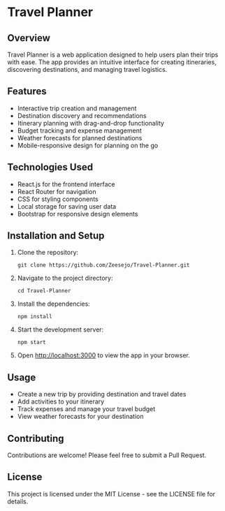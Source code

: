 # Travel Planner

## Overview
Travel Planner is a web application designed to help users plan their trips with ease. The app provides an intuitive interface for creating itineraries, discovering destinations, and managing travel logistics.

## Features
- Interactive trip creation and management
- Destination discovery and recommendations
- Itinerary planning with drag-and-drop functionality
- Budget tracking and expense management
- Weather forecasts for planned destinations
- Mobile-responsive design for planning on the go

## Technologies Used
- React.js for the frontend interface
- React Router for navigation
- CSS for styling components
- Local storage for saving user data
- Bootstrap for responsive design elements

## Installation and Setup
1. Clone the repository:
   ```
   git clone https://github.com/Zeesejo/Travel-Planner.git
   ```
2. Navigate to the project directory:
   ```
   cd Travel-Planner
   ```
3. Install the dependencies:
   ```
   npm install
   ```
4. Start the development server:
   ```
   npm start
   ```
5. Open [http://localhost:3000](http://localhost:3000) to view the app in your browser.

## Usage
- Create a new trip by providing destination and travel dates
- Add activities to your itinerary
- Track expenses and manage your travel budget
- View weather forecasts for your destination

## Contributing
Contributions are welcome! Please feel free to submit a Pull Request.

## License
This project is licensed under the MIT License - see the LICENSE file for details.
